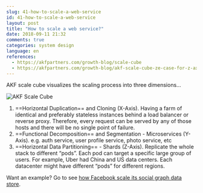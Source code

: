 ```yaml
---
slug: 41-how-to-scale-a-web-service
id: 41-how-to-scale-a-web-service
layout: post
title: "How to scale a web service?"
date: 2018-09-11 21:32
comments: true
categories: system design
language: en
references:
  - https://akfpartners.com/growth-blog/scale-cube
  - https://akfpartners.com/growth-blog/akf-scale-cube-ze-case-for-z-axis
---
```


AKF scale cube visualizes the scaling process into three dimensions…


![AKF Scale Cube](/img/akf-scale-cube.gif)


1. ==Horizontal Duplication== and Cloning (X-Axis). Having a farm of identical and preferably stateless instances behind a load balancer or reverse proxy. Therefore, every request can be served by any of those hosts and there will be no single point of failure.
2. ==Functional Decomposition== and Segmentation - Microservices  (Y-Axis). e.g. auth service, user profile service, photo service, etc
3. ==Horizontal Data Partitioning== - Shards (Z-Axis).  Replicate the whole stack to different “pods”.  Each pod can target a specific large group of users. For example, Uber had China and US data centers. Each datacenter might have different “pods” for different regions.

Want an example? Go to see [how Facebook scale its social graph data store](49-facebook-tao).
